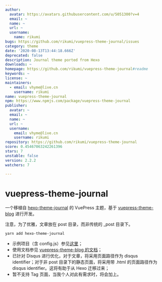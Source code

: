 ```yaml
---
author:
  avatar: https://avatars.githubusercontent.com/u/5051300?v=4
  email: ~
  name: ~
  url: ~
  username:
    name: rikumi
bugs: https://github.com/rikumi/vuepress-theme-journal/issues
category: theme
date: '2020-08-13T13:44:18.666Z'
deprecated: false
description: Journal theme ported from Hexo
downloads: ~
homepage: https://github.com/rikumi/vuepress-theme-journal#readme
keywords: ~
license: ~
maintainers:
  - email: vhyme@live.cn
    username: rikumi
name: vuepress-theme-journal
npm: https://www.npmjs.com/package/vuepress-theme-journal
publisher:
  avatar: ~
  email: ~
  name: ~
  url: ~
  username:
    email: vhyme@live.cn
    username: rikumi
repository: https://github.com/rikumi/vuepress-theme-journal
score: 0.45467063242261396
stars: 7
unstable: false
version: 2.2.2
watchers: 7

---
```


# vuepress-theme-journal

一个移植自 [hexo-theme-journal](https://github.com/SumiMakito/hexo-theme-journal/) 的 VuePress 主题，基于 [vuepress-theme-blog](https://github.com/vuepressjs/vuepress-theme-blog) 进行开发。

注意，为了优雅，文章放在 post 目录，而非传统的 _post 目录下。

```sh
yarn add hexo-theme-journal
```

- 示例项目（含 config.js）参见[这里](https://github.com/rikumi/rikumi.github.io/tree/src/)；
- 使用文档参见 [vuepress-theme-blog 的文档](https://vuepress-theme-blog.ulivz.com)；
- 已针对 Disqus 进行优化，对于文章，将采用页面路径作为 disqus identifier；对于非 post 目录下的静态页面，将采用带 .html 的页面路径作为 disqus identifier。这将有助于从 Hexo 迁移过来；
- 暂不支持 Tag 页面，当我个人对此有需求时，将会加上。